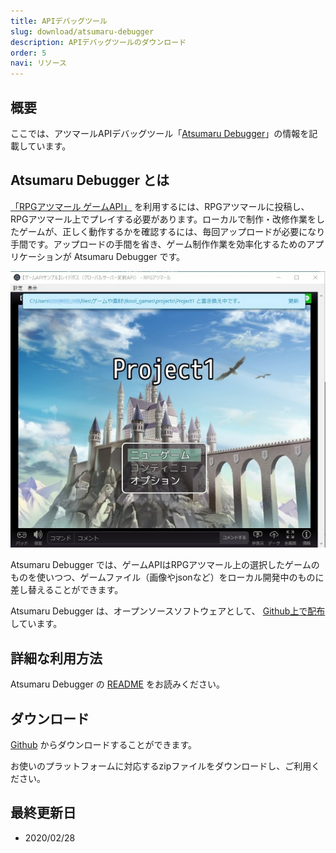 ```yaml
---
title: APIデバッグツール
slug: download/atsumaru-debugger
description: APIデバッグツールのダウンロード
order: 5
navi: リソース
---
```

    
## 概要
ここでは、アツマールAPIデバッグツール「[Atsumaru Debugger](https://github.com/atsumaru/atsumaru-debugger)」の情報を記載しています。
    
## Atsumaru Debugger とは
[「RPGアツマール ゲームAPI」](https://atsumaru.github.io/api-references/) を利用するには、RPGアツマールに投稿し、RPGアツマール上でプレイする必要があります。ローカルで制作・改修作業をしたゲームが、正しく動作するかを確認するには、毎回アップロードが必要になり手間です。アップロードの手間を省き、ゲーム制作作業を効率化するためのアプリケーションが Atsumaru Debugger です。
    
![Atsumaru Debugger](/images/download/atsumaru_debugger.jpg)
    
Atsumaru Debugger では、ゲームAPIはRPGアツマール上の選択したゲームのものを使いつつ、ゲームファイル（画像やjsonなど）をローカル開発中のものに差し替えることができます。

Atsumaru Debugger は、オープンソースソフトウェアとして、 [Github上で配布](https://github.com/atsumaru/atsumaru-debugger/releases)しています。
    
## 詳細な利用方法
Atsumaru Debugger の [README](https://github.com/atsumaru/atsumaru-debugger/blob/master/README.md) をお読みください。
    
## ダウンロード
[Github](https://github.com/atsumaru/atsumaru-debugger/releases) からダウンロードすることができます。
    
お使いのプラットフォームに対応するzipファイルをダウンロードし、ご利用ください。
    
## 最終更新日
 - 2020/02/28
